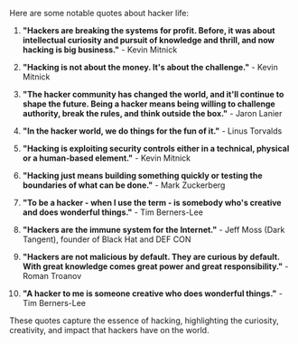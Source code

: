 Here are some notable quotes about hacker life:

1. **"Hackers are breaking the systems for profit. Before, it was about intellectual curiosity and pursuit of knowledge and thrill, and now hacking is big business."** - Kevin Mitnick

2. **"Hacking is not about the money. It's about the challenge."** - Kevin Mitnick

3. **"The hacker community has changed the world, and it'll continue to shape the future. Being a hacker means being willing to challenge authority, break the rules, and think outside the box."** - Jaron Lanier

4. **"In the hacker world, we do things for the fun of it."** - Linus Torvalds

5. **"Hacking is exploiting security controls either in a technical, physical or a human-based element."** - Kevin Mitnick

6. **"Hacking just means building something quickly or testing the boundaries of what can be done."** - Mark Zuckerberg

7. **"To be a hacker - when I use the term - is somebody who's creative and does wonderful things."** - Tim Berners-Lee

8. **"Hackers are the immune system for the Internet."** - Jeff Moss (Dark Tangent), founder of Black Hat and DEF CON

9. **"Hackers are not malicious by default. They are curious by default. With great knowledge comes great power and great responsibility."** - Roman Troanov

10. **"A hacker to me is someone creative who does wonderful things."** - Tim Berners-Lee

These quotes capture the essence of hacking, highlighting the curiosity, creativity, and impact that hackers have on the world.


